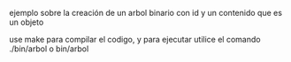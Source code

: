 ejemplo sobre la creación de un arbol binario con id y un contenido que es un objeto

use make para compilar el codigo, y para ejecutar utilice el comando ./bin/arbol o bin/arbol